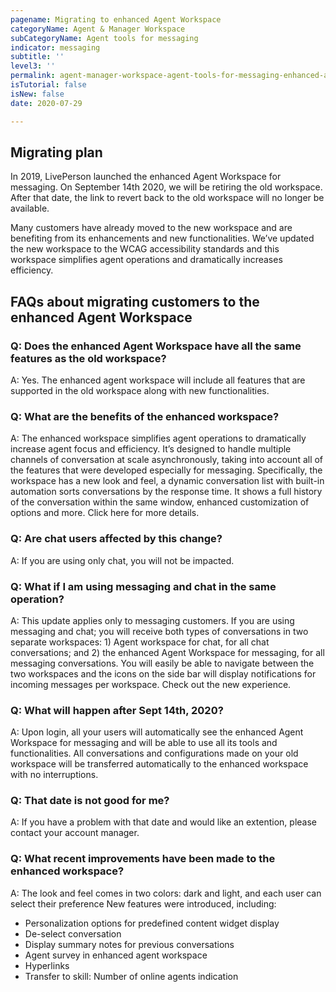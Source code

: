 ```yaml
---
pagename: Migrating to enhanced Agent Workspace
categoryName: Agent & Manager Workspace
subCategoryName: Agent tools for messaging
indicator: messaging
subtitle: ''
level3: ''
permalink: agent-manager-workspace-agent-tools-for-messaging-enhanced-agent-workspace-for-messaging-migrating-to-enhanced-agent-workspace.html
isTutorial: false
isNew: false
date: 2020-07-29

---
```

## Migrating plan
In 2019, LivePerson launched the enhanced Agent Workspace for messaging. On September 14th 2020, we will be retiring the old workspace. After that date, the link to revert back to the old workspace will no longer be available.   

Many customers have already moved to the new workspace and are benefiting from its enhancements and new functionalities. We’ve updated the new workspace to the WCAG accessibility standards and this workspace simplifies agent operations and dramatically increases efficiency.

## FAQs about migrating customers to the enhanced Agent Workspace

### Q: Does the enhanced Agent Workspace have all the same features as the old workspace?
A: Yes. The enhanced agent workspace will include all features that are supported in the old workspace along with new functionalities.

### Q: What are the benefits of the enhanced workspace?
A: The enhanced workspace simplifies agent operations to dramatically increase agent focus and efficiency. It’s designed to handle multiple channels of conversation at scale asynchronously, taking into account all of the features that were developed especially for messaging. Specifically, the workspace has a new look and feel, a dynamic conversation list with built-in automation sorts conversations by the response time. It shows a full history of the conversation within the same window, enhanced customization of options and more. Click here for more details.

### Q: Are chat users affected by this change?
A: If you are using only chat, you will not be impacted.

### Q: What if I am using messaging and chat in the same operation?
A: This update applies only to messaging customers. 
If you are using messaging and chat; you will receive both types of conversations in two separate workspaces: 1) Agent workspace for chat, for all chat conversations; and 2) the enhanced Agent Workspace for messaging, for all messaging conversations. You will easily be able to navigate between the two workspaces and the icons on the side bar will display notifications for incoming messages per workspace. Check out the new experience.

### Q: What will happen after Sept 14th, 2020?
A: Upon login, all your users will automatically see the enhanced Agent Workspace for messaging and will be able to use all its tools and functionalities. All conversations and configurations made on your old workspace will be transferred automatically to the enhanced workspace with no interruptions.  

### Q: That date is not good for me?
A: If you have a problem with that date and would like an extention, please contact your account manager.

### Q: What recent improvements have been made to the enhanced workspace?
A: The look and feel comes in two colors: dark and light, and each user can select their preference
New features were introduced, including:
* Personalization options for predefined content widget display 
* De-select conversation 
* Display summary notes for previous conversations 
* Agent survey in enhanced agent workspace 
* Hyperlinks 
* Transfer to skill: Number of online agents indication



